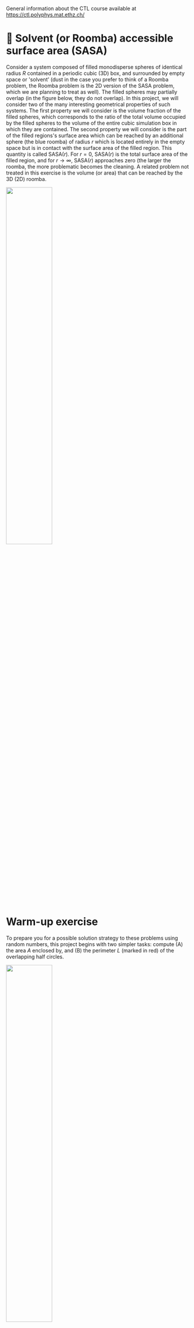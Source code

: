 General information about the CTL course available at https://ctl.polyphys.mat.ethz.ch/ 

# :wave: Solvent (or Roomba) accessible surface area (SASA)

Consider a system composed of filled monodisperse spheres of identical radius $R$ contained in a periodic cubic (3D) box, and surrounded by empty space or 'solvent' (dust in the case you prefer to think of a Roomba problem, the Roomba problem is the 2D version of the SASA problem, which we are planning to treat as well). The filled spheres may partially overlap (in the figure below, they do not overlap). In this project, we will consider two of the many interesting geometrical properties of such systems. The first property we will consider is the volume fraction of the filled spheres, which corresponds to the ratio of the total volume occupied by the filled spheres to the volume of the entire cubic simulation box in which they are contained. The second property we will consider is the part of the filled regions's surface area which can be reached by an additional sphere (the blue roomba) of radius $r$ which is located entirely in the empty space but is in contact with the surface area of the filled region. This quantity is called SASA($r$). For $r=0$, SASA($r$) is the total surface area of the filled region, and for $r\rightarrow\infty$, SASA($r$) approaches zero (the larger the roomba, the more problematic becomes the cleaning. A related problem not treated in this exercise is the volume (or area) that can be reached by the 3D (2D) roomba.    

<img src="https://ctl.polyphys.mat.ethz.ch/CTL-I-PUBLIC/SASA/periodic-images-rev.png" width="50%">

# Warm-up exercise 

To prepare you for a possible solution strategy to these problems using random numbers, this project begins with two simpler tasks: compute (A) the area $A$ enclosed by, and (B) the perimeter $L$ (marked in red) of the overlapping half circles. 

<img src="https://ctl.polyphys.mat.ethz.ch/CTL-I-PUBLIC/SASA/preSASA.png" width="50%">

The centers of the half circles of radius $R_1=1.5$ and $R_2=0.5$ are at ${\bf c}^{(1)}=(0,0)$ and ${\bf c}^{(2)}=(1.2,0)$. The half circles are both enclosed within the rectangular area $[a,b]\times [c,d]$ with $a=-2$, $b=2$, $c=0$, and $d=2$, as shown.
(A) Implement the following three methods to estimate area $A$. To do so, you should first define a function $f(x)$ that agrees with the red line, and is zero otherwise, i.e., for $x < c_x^{(1)}-R_1=-1.5$ and $x > c_x^{(2)}+R_2=1.7$.

    Check your python def f(x): plot this function, and compare with the above figure.

The three methods are:

1. Classical Riemann definition of an integral upon replacing the half circles by a function $f(x)$, and using $N$ bins of size $dx=(b-a)/N$ to estimate $A=\int_a^b f(x)\ dx$.
2. Monte Carlo with probability density $p(x)=(b-a)^{-1}$, using $N$ shots. The integal $A$ is estimated via $\langle f(x)/p(x)\rangle = (b-a)\langle f(x)\rangle$, i.e., by the mean $f$-value at the random poxitions $x$, multiplied by the interval length $b-a$.
3. Monte Carlo with probability density $p(x,y)=[(b-a)(d-c)]^{-1}$, using $N$ shots. The integal $A$ is estimated via the fraction of $y$-values that reside below $f(x)$, multiplied by the rectangular area into which you shoot.

All three methods should return an estimate for the area $A$ for given $N$. 

    Check your implementations: upon increasing N the estimate for A should approach the exact result, A = 3.598616448..

(B) Invent a method to calculate the contour length $L$ of the red line in the above figure. If you choose a Monte Carlo method, instead of shooting into the $x$-axis or into the rectangular area, it may be useful to shoot into the perimeters of the complete half circles, i.e., use $p(\varphi)=(\pi R_1)^{-1}$ for the first half circle, and something similar for the 2nd half circle, where $\varphi$ denotes a polar angle, $\varphi$ in [0,&pi;].

    Check your implementations: upon increasing N the estimate for L should approach the exact result, L = 4.8061..

Having completed these warm-up exercises, you are in the position to treat the more complex problem using similar methods. You are free to choose a method. We propose the following structure of your code:  

# SASA code

## def generate_system($N$)

Place $N$ points (3D) randomly into a square (or cubic) box of unit side length $1$. Write the coordinates of the $N$ points to a file named coordinates.csv ($N$ rows, $3$ columns, blank-separated numbers). 

## def read_system

Read the coordinates of the spheres from a file named coordinates.csv. Determine $N$ and return $N$ and the coordinates. 

## def estimate_volume_fraction($N,\textrm{coordinates},R$)

Estimate and return the volume fraction of the $N$ spheres of radius $R$ inside the cubic box. One Monte-Carlo-type approach consists of shooting randomly into the unit box volume and to then count the fraction $f$ of shots that hit at least one of the filled spheres. The volume fraction $\phi$ is then estimated as $\phi=f$. Return the estimated volume fraction $\phi$. Note that periodic boundary conditions have to be taken into account properly. Some of the filled spheres may cross one or more boundaries of the periodic box. If this function is implemented using a number $S$ of random shots, you may add $S$ to the list of arguments of this function.

## def random_unit_vector

This function will be needed below. It creates a random 3D vector of unit length and returns this vector. To test if this function works, create $S$ random unit vectors ${\bf u}$, and calculate their mean squared $x$-component, i.e., $\langle u_x^2\rangle$. This should result in $1/3$. Also check if $\langle u_xu_y\rangle$ approaches zero if $S$ is increased to a large value like $S=10000$.

## def SASA($N,\textrm{coordinates},R,r$)

For the given system characterized by $R$, estimate and return SASA as function of $r$, i.e., the surface area that can be reached by a sphere of radius $r$. For the simplest case of $r=0$, one approach is again using a Monte-Carlo scheme. To this end, randomly shoot into the surface of a randomly selected filled sphere using the random_unit_vector function. Let us denote this point by $P$. Check, if this point $P$ is located inside any of the remaining filled spheres. If not, $P$ is said to be 'ok', located on the surface of the filled region, i.e., exposed to the solvent accessible space, and can be reached by a solvent particle of radius $r=0$. Repeat this procedure, create a large number $S$ of points $P$ and count the number of shots that are 'ok'. Denote ths number by $O$. The fraction of the total surface $A=N\times 4\pi R^2$ of the individual filled spheres that is accessible to solvent particles of radius $r=0$ is hence $O/S$. Accordingly, the estimated SASA($r=0$) value is SASA($r=0)=OA/S$.

Based on these considerations, develop a method to estimate SASA($r$) for $r>0$. Hint: A solvent particle of radius $r$ touching the surface at point $P$ can be inserted into the empty space only if the distance between the solvent particle's center and the centers of all the filled spheres is $r$ or larger.

## Application 1

Use the above functions to create systems with $N=50$ spheres of radius $R$ between $R=0$ and $R=1$. Verify the applicability of the 3D formula $\phi=1-\exp(-4\pi N R^3/3)$.

## Application 2

Use the above functions to create a system with $N=50$ spheres of radius $R=0.1$, and plot SASA($r$) as function of $r$. SASA should decrease from a value smaller (why?) or equal to $A$ at $r=0$ to zero at $r=1$.

## Application 3

Modify the code so that it works equally well for 2D systems and introduce the space dimension $D$ as an additional argument in all functions (allow for $D=2$ or $D=3$). Note that several expression such as $A$ have to be adjusted, and generate_system as well. 

## Application 4

Generate a 2D system with $N=50$ circles of radius $R=0.1$ and plot the configuration. 

## Application 5

Verify the applicability of the 2D formula $\phi=1-\exp(-\pi N R^2)$.

## Application 6 (advanced)

Generate a 2D system with $N=30$ circles of radius $R=0.1$ and plot the configuration as well as the region occupied by solvent particles of radius 0.05 that touch the surface of the filled region.  
